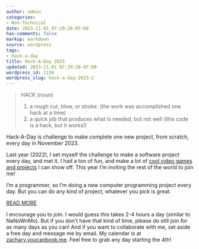 ```yaml
---
author: admin
categories:
- Non-Technical
date: 2023-11-01 07:29:28-07:00
has-comments: false
markup: markdown
source: wordpress
tags:
- hack-a-day
title: Hack-A-Day 2023
updated: 2023-11-01 07:29:28-07:00
wordpress_id: 1136
wordpress_slug: hack-a-day-2023-2
---
```

> HACK (noun)
> 
> 1.  a rough cut, blow, or stroke. (the work was accomplished one hack at a time)
> 2.  a quick job that produces what is needed, but not well (this code is a hack, but it works!)

Hack-A-Day is challenge to make complete one new project, from scratch, every day in November 2023.

Last year (2022), I set myself the challenge to make a software project every day, and met it. I had a ton of fun, and make a lot of [cool video games and projects](https://za3k.com/hackaday) I can show off. This year I’m inviting the rest of the world to join me!

I’m a programmer, so I’m doing a new computer programming project every day. But you can do any kind of project, whatever you pick is great.

[READ MORE](https://za3k.com/hack-a-day-rules)

I encourage you to join. I would guess this takes 2-4 hours a day (similar to NaNoWriMo). But if you don’t have that kind of time, please do still join for as many days as you can! And if you want to collaborate with me, set aside a free day and message me by email. My calendar is at [zachary.youcanbook.me](https://zachary.youcanbook.me/). Feel free to grab any day starting the 4th!
